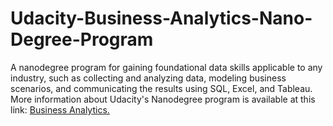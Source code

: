 # Udacity-Business-Analytics-Nano-Degree-Program
A nanodegree program for gaining foundational data skills applicable to any industry, such as collecting and analyzing data, modeling business scenarios, and communicating the results using SQL, Excel, and Tableau.
More information about Udacity's Nanodegree program is available at this link: <a href="https://www.udacity.com/course/business-analytics-nanodegree--nd098" rel="nofollow">Business Analytics.</a>
